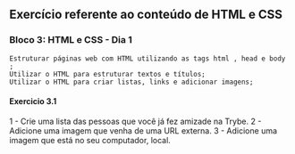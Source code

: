 ## Exercício referente ao conteúdo de HTML e CSS

### Bloco 3: HTML e CSS - Dia 1

    Estruturar páginas web com HTML utilizando as tags html , head e body ;
    Utilizar o HTML para estruturar textos e títulos;
    Utilizar o HTML para criar listas, links e adicionar imagens;


#### Exercicio 3.1

1 - Crie uma lista das pessoas que você já fez amizade na Trybe.
2 - Adicione uma imagem que venha de uma URL externa.
3 - Adicione uma imagem que está no seu computador, local.